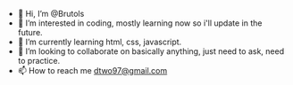 - 👋 Hi, I’m @Brutols
- 👀 I’m interested in coding, mostly learning now so i'll update in the future.
- 🌱 I’m currently learning html, css, javascript.
- 💞️ I’m looking to collaborate on basically anything, just need to ask, need to practice.
- 📫 How to reach me dtwo97@gmail.com

<!---
Brutols/Brutols is a ✨ special ✨ repository because its `README.md` (this file) appears on your GitHub profile.
You can click the Preview link to take a look at your changes.
--->
